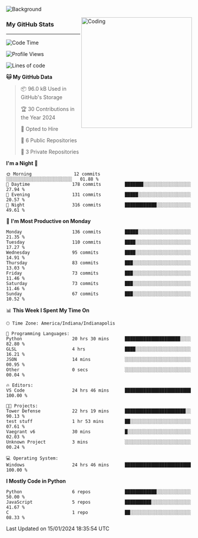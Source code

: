 ![Background](https://github.com/Nguyen-Noah/Nguyen-Noah/assets/112649680/f5d2296f-0508-400c-abcf-47c085708a2a)

<img align="right" alt="Coding" width="300" src="https://cdn.dribbble.com/users/1277312/screenshots/14733298/media/39b1045e593737587dd60e42c8422d1f.gif" >

### My GitHub Stats
---
<!--START_SECTION:waka-->
![Code Time](http://img.shields.io/badge/Code%20Time-47%20hrs%2012%20mins-blue)

![Profile Views](http://img.shields.io/badge/Profile%20Views-4-blue)

![Lines of code](https://img.shields.io/badge/From%20Hello%20World%20I%27ve%20Written-118.8%20thousand%20lines%20of%20code-blue)

**🐱 My GitHub Data** 

> 📦 96.0 kB Used in GitHub's Storage 
 > 
> 🏆 30 Contributions in the Year 2024
 > 
> 💼 Opted to Hire
 > 
> 📜 6 Public Repositories 
 > 
> 🔑 3 Private Repositories 
 > 
**I'm a Night 🦉** 

```text
🌞 Morning                12 commits          ░░░░░░░░░░░░░░░░░░░░░░░░░   01.88 % 
🌆 Daytime                178 commits         ███████░░░░░░░░░░░░░░░░░░   27.94 % 
🌃 Evening                131 commits         █████░░░░░░░░░░░░░░░░░░░░   20.57 % 
🌙 Night                  316 commits         ████████████░░░░░░░░░░░░░   49.61 % 
```
📅 **I'm Most Productive on Monday** 

```text
Monday                   136 commits         █████░░░░░░░░░░░░░░░░░░░░   21.35 % 
Tuesday                  110 commits         ████░░░░░░░░░░░░░░░░░░░░░   17.27 % 
Wednesday                95 commits          ████░░░░░░░░░░░░░░░░░░░░░   14.91 % 
Thursday                 83 commits          ███░░░░░░░░░░░░░░░░░░░░░░   13.03 % 
Friday                   73 commits          ███░░░░░░░░░░░░░░░░░░░░░░   11.46 % 
Saturday                 73 commits          ███░░░░░░░░░░░░░░░░░░░░░░   11.46 % 
Sunday                   67 commits          ███░░░░░░░░░░░░░░░░░░░░░░   10.52 % 
```


📊 **This Week I Spent My Time On** 

```text
🕑︎ Time Zone: America/Indiana/Indianapolis

💬 Programming Languages: 
Python                   20 hrs 30 mins      █████████████████████░░░░   82.80 % 
GLSL                     4 hrs               ████░░░░░░░░░░░░░░░░░░░░░   16.21 % 
JSON                     14 mins             ░░░░░░░░░░░░░░░░░░░░░░░░░   00.95 % 
Other                    0 secs              ░░░░░░░░░░░░░░░░░░░░░░░░░   00.04 % 

🔥 Editors: 
VS Code                  24 hrs 46 mins      █████████████████████████   100.00 % 

🐱‍💻 Projects: 
Tower Defense            22 hrs 19 mins      ███████████████████████░░   90.13 % 
test stuff               1 hr 53 mins        ██░░░░░░░░░░░░░░░░░░░░░░░   07.61 % 
Vaegrant v6              30 mins             █░░░░░░░░░░░░░░░░░░░░░░░░   02.03 % 
Unknown Project          3 mins              ░░░░░░░░░░░░░░░░░░░░░░░░░   00.24 % 

💻 Operating System: 
Windows                  24 hrs 46 mins      █████████████████████████   100.00 % 
```

**I Mostly Code in Python** 

```text
Python                   6 repos             ████████████░░░░░░░░░░░░░   50.00 % 
JavaScript               5 repos             ██████████░░░░░░░░░░░░░░░   41.67 % 
C                        1 repo              ██░░░░░░░░░░░░░░░░░░░░░░░   08.33 % 
```




 Last Updated on 15/01/2024 18:35:54 UTC
<!--END_SECTION:waka-->

<!--
**Nguyen-Noah/Nguyen-Noah** is a ✨ _special_ ✨ repository because its `README.md` (this file) appears on your GitHub profile.

Here are some ideas to get you started:

- 🔭 I’m currently working on ...
- 🌱 I’m currently learning ...
- 👯 I’m looking to collaborate on ...
- 🤔 I’m looking for help with ...
- 💬 Ask me about ...
- 📫 How to reach me: ...
- 😄 Pronouns: ...
- ⚡ Fun fact: ...
-->
